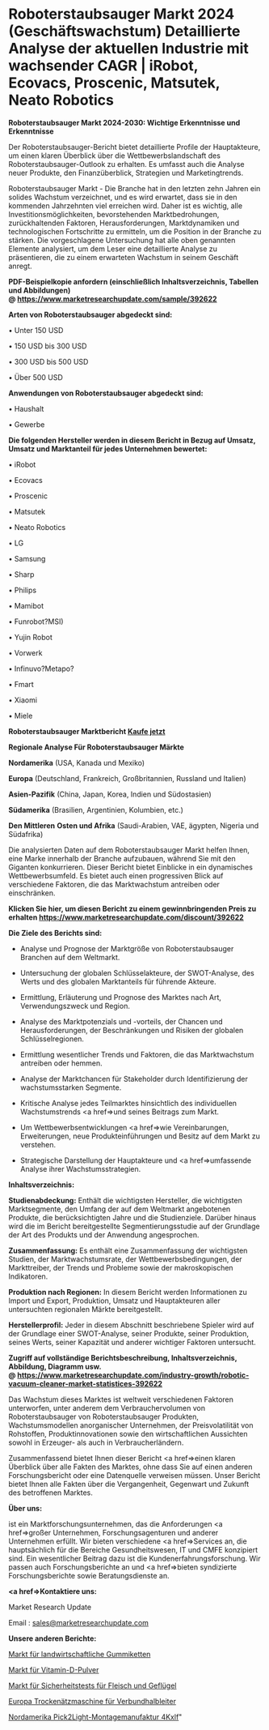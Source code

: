 # Roboterstaubsauger Markt 2024 (Geschäftswachstum) Detaillierte Analyse der aktuellen Industrie mit wachsender CAGR | iRobot, Ecovacs, Proscenic, Matsutek, Neato Robotics

<strong>Roboterstaubsauger Markt 2024-2030: Wichtige Erkenntnisse und Erkenntnisse</strong>

Der Roboterstaubsauger-Bericht bietet detaillierte Profile der Hauptakteure, um einen klaren Überblick über die Wettbewerbslandschaft des Roboterstaubsauger-Outlook zu erhalten. Es umfasst auch die Analyse neuer Produkte, den Finanzüberblick, Strategien und Marketingtrends.

Roboterstaubsauger Markt - Die Branche hat in den letzten zehn Jahren ein solides Wachstum verzeichnet, und es wird erwartet, dass sie in den kommenden Jahrzehnten viel erreichen wird. Daher ist es wichtig, alle Investitionsmöglichkeiten, bevorstehenden Marktbedrohungen, zurückhaltenden Faktoren, Herausforderungen, Marktdynamiken und technologischen Fortschritte zu ermitteln, um die Position in der Branche zu stärken. Die vorgeschlagene Untersuchung hat alle oben genannten Elemente analysiert, um dem Leser eine detaillierte Analyse zu präsentieren, die zu einem erwarteten Wachstum in seinem Geschäft anregt.

<strong><b>PDF-Beispielkopie anfordern (einschließlich Inhaltsverzeichnis, Tabellen und Abbildungen) @ </b></strong><strong><a href=https://www.marketresearchupdate.com/sample/392622><strong>https://www.marketresearchupdate.com/sample/392622</u></a></strong></strong>

<strong>Arten von Roboterstaubsauger abgedeckt sind:</strong>

• Unter 150 USD

• 150 USD bis 300 USD

• 300 USD bis 500 USD

• Über 500 USD

<strong>Anwendungen von Roboterstaubsauger abgedeckt sind:</strong>

• Haushalt

• Gewerbe

<strong>Die folgenden Hersteller werden in diesem Bericht in Bezug auf Umsatz, Umsatz und Marktanteil für jedes Unternehmen bewertet:</strong>

• iRobot

• Ecovacs

• Proscenic

• Matsutek

• Neato Robotics

• LG

• Samsung

• Sharp

• Philips

• Mamibot

• Funrobot?MSI)

• Yujin Robot

• Vorwerk

• Infinuvo?Metapo?

• Fmart

• Xiaomi

• Miele

<strong>Roboterstaubsauger Marktbericht <a href=https://www.marketresearchupdate.com/buynow/392622>Kaufe jetzt</a></strong>

<strong>Regionale Analyse Für Roboterstaubsauger Märkte</strong>

<strong>Nordamerika</strong> (USA, Kanada und Mexiko)

<strong>Europa</strong> (Deutschland, Frankreich, Großbritannien, Russland und Italien)

<strong>Asien-Pazifik</strong> (China, Japan, Korea, Indien und Südostasien)

<strong>Südamerika</strong> (Brasilien, Argentinien, Kolumbien, etc.)

<strong>Den Mittleren</strong> <strong>Osten und Afrika</strong> (Saudi-Arabien, VAE, ägypten, Nigeria und Südafrika)

Die analysierten Daten auf dem Roboterstaubsauger Markt helfen Ihnen, eine Marke innerhalb der Branche aufzubauen, während Sie mit den Giganten konkurrieren. Dieser Bericht bietet Einblicke in ein dynamisches Wettbewerbsumfeld. Es bietet auch einen progressiven Blick auf verschiedene Faktoren, die das Marktwachstum antreiben oder einschränken.

<strong>Klicken Sie hier, um diesen Bericht zu einem gewinnbringenden Preis zu erhalten
</strong><strong><a href=https://www.marketresearchupdate.com/discount/392622>https://www.marketresearchupdate.com/discount/392622</b></u></strong></a>

<strong>Die Ziele des Berichts sind:</strong>

- Analyse und Prognose der Marktgröße von Roboterstaubsauger Branchen auf dem Weltmarkt.

- Untersuchung der globalen Schlüsselakteure, der SWOT-Analyse, des Werts und des globalen Marktanteils für führende Akteure.

- Ermittlung, Erläuterung und Prognose des Marktes nach Art, Verwendungszweck und Region.

- Analyse des Marktpotenzials und -vorteils, der Chancen und Herausforderungen, der Beschränkungen und Risiken der globalen Schlüsselregionen.

- Ermittlung wesentlicher Trends und Faktoren, die das Marktwachstum antreiben oder hemmen.

- Analyse der Marktchancen für Stakeholder durch Identifizierung der wachstumsstarken Segmente.

- Kritische Analyse jedes Teilmarktes hinsichtlich des individuellen Wachstumstrends <a href=>und</a> seines Beitrags zum Markt.

- Um Wettbewerbsentwicklungen <a href=>wie</a> Vereinbarungen, Erweiterungen, neue Produkteinführungen und Besitz auf dem Markt zu verstehen.

- Strategische Darstellung der Hauptakteure und <a href=>umfas</a>sende Analyse ihrer Wachstumsstrategien.

<strong>Inhaltsverzeichnis:</strong>

<strong>Studienabdeckung:</strong> Enthält die wichtigsten Hersteller, die wichtigsten Marktsegmente, den Umfang der auf dem Weltmarkt angebotenen Produkte, die berücksichtigten Jahre und die Studienziele. Darüber hinaus wird die im Bericht bereitgestellte Segmentierungsstudie auf der Grundlage der Art des Produkts und der Anwendung angesprochen.

<strong>Zusammenfassung:</strong> Es enthält eine Zusammenfassung der wichtigsten Studien, der Marktwachstumsrate, der Wettbewerbsbedingungen, der Markttreiber, der Trends und Probleme sowie der makroskopischen Indikatoren.

<strong>Produktion nach Regionen:</strong> In diesem Bericht werden Informationen zu Import und Export, Produktion, Umsatz und Hauptakteuren aller untersuchten regionalen Märkte bereitgestellt.

<strong>Herstellerprofil:</strong> Jeder in diesem Abschnitt beschriebene Spieler wird auf der Grundlage einer SWOT-Analyse, seiner Produkte, seiner Produktion, seines Werts, seiner Kapazität und anderer wichtiger Faktoren untersucht.

<strong><b>Zugriff auf vollständige Berichtsbeschreibung, Inhaltsverzeichnis, Abbildung, Diagramm usw. @ </b></strong><strong><a href=https://www.marketresearchupdate.com/industry-growth/robotic-vacuum-cleaner-market-statistices-392622>https://www.marketresearchupdate.com/industry-growth/robotic-vacuum-cleaner-market-statistices-392622</a></strong>

Das Wachstum dieses Marktes ist weltweit verschiedenen Faktoren unterworfen, unter anderem dem Verbrauchervolumen von Roboterstaubsauger von Roboterstaubsauger Produkten, Wachstumsmodellen anorganischer Unternehmen, der Preisvolatilität von Rohstoffen, Produktinnovationen sowie den wirtschaftlichen Aussichten sowohl in Erzeuger- als auch in Verbraucherländern.

Zusammenfassend bietet Ihnen dieser Bericht <a href=>einen</a> klaren Überblick über alle Fakten des Marktes, ohne dass Sie auf einen anderen Forschungsbericht oder eine Datenquelle verweisen müssen. Unser Bericht bietet Ihnen alle Fakten über die Vergangenheit, Gegenwart und Zukunft des betroffenen Marktes.

<strong>Über uns:</strong>

 ist ein Marktforschungsunternehmen, das die Anforderungen <a href=>großer</a> Unternehmen, Forschungsagenturen und anderer Unternehmen erfüllt. Wir bieten verschiedene <a href=>Services</a> an, die hauptsächlich für die Bereiche Gesundheitswesen, IT und CMFE konzipiert sind. Ein wesentlicher Beitrag dazu ist die Kundenerfahrungsforschung. Wir passen auch Forschungsberichte an und <a href=>bieten</a> syndizierte Forschungsberichte sowie Beratungsdienste an.

<strong><a href=>Kontaktiere uns:</a></strong>

Market Research Update

Email : sales@marketresearchupdate.com

<strong>Unsere anderen Berichte:</strong>

<a href=https://www.linkedin.com/pulse/agricultural-rubber-tracks-market-size-region-outlook>Markt für landwirtschaftliche Gummiketten</a>

<a href=https://www.linkedin.com/pulse/vitamin-d-powder-market-size-share-outlook-growth-prospects>Markt für Vitamin-D-Pulver</a>

<a href=https://www.linkedin.com/pulse/meat-poultry-safety-testing-market-research-report>Markt für Sicherheitstests für Fleisch und Geflügel</a>

<a href=https://www.linkedin.com/pulse/europe-dry-etching-machine-compound-semiconductor>Europa Trockenätzmaschine für Verbundhalbleiter</a>

<a href=https://www.linkedin.com/pulse/north-america-pick2light-assembly-manufactory-4kxlf/>Nordamerika Pick2Light-Montagemanufaktur 4Kxlf</a>"
